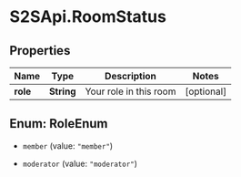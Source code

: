 # S2SApi.RoomStatus

## Properties
Name | Type | Description | Notes
------------ | ------------- | ------------- | -------------
**role** | **String** | Your role in this room | [optional] 


<a name="RoleEnum"></a>
## Enum: RoleEnum


* `member` (value: `"member"`)

* `moderator` (value: `"moderator"`)




